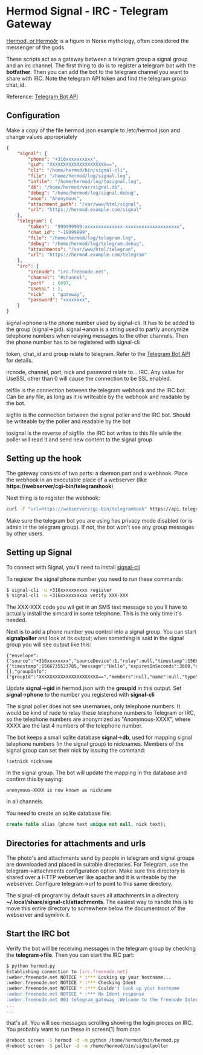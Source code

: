 # Hermod Signal - IRC - Telegram Gateway

[Hermod, or Hermóðr](https://en.wikipedia.org/wiki/Herm%C3%B3%C3%B0r) is a figure in Norse mythology,
often considered the messenger of the gods

These scripts act as a gateway between a telegram group a signal group and an irc channel.
The first thing to do is to register a telegram bot with the **botfather**.
Then you can add the bot to the telegram channel you want to share with IRC.
Note the telegram API token and find the telegram group chat\_id.

Reference: [Telegram Bot API](https://core.telegram.org/bots/api "Bot API")

## Configuration

Make a copy of the file hermod.json.example to /etc/hermod.json and change values
appropriately
```json
{       
    "signal": {
        "phone": "+316xxxxxxxxxx",
        "gid": "XXXXXXXXXXXXXXXXXXXXX==",
        "cli": "/home/hermod/bin/signal-cli",
        "file": "/home/hermod/log/signal.log",
        "infile": "/home/hermod/log/tosignal.log",
        "db": "/home/hermod/var/signal.db",
        "debug": "/home/hermod/log/signal.debug",
        "anon": "Anonymous",
        "attachment_path": "/var/www/html/signal",
        "url": "https://hermod.example.com/signal"
    },  
    "telegram": {
        "token":  "999999999:xxxxxxxxxxxxxx-xxxxxxxxxxxxxxxxxxxx",
        "chat_id": "-19999999",
        "file": "/home/hermod/log/telegram.log",
        "debug": "/home/hermod/log/telegram.debug",
        "attachments": "/var/www/html/telegram",
        "url": "https://hermod.example.com/telegram"
    },  
    "irc": {
        "ircnode": "irc.freenode.net",
        "channel": "#channel",
        "port"   : 6697,
        "UseSSL" : 1,
        "nick"   : "gateway",
        "password": "xxxxxxxx",
    }
}
```
signal-\>phone is the phone number used by signal-cli. It has to be added to the group (signal-\>gid). signal-\>anon is a string used to partly anonymize telephone numbers when relaying messages to the other channels. Then the phone number has to be registered with signal-cli

token, chat\_id and group relate to telegram. Refer to the [Telegram Bot API](https://core.telegram.org/bots/api)
for details. 

ircnode, channel, port, nick and password relate to... IRC. Any value for UseSSL other than 0 will cause the connection to be SSL enabled.

telfile is the connection between the telegram webhook and the IRC bot. Can be any file, as long as it is writeable by the webhook and readable by the bot.

sigfile is the connection between the signal poller and the IRC bot. Should be writeable by the poller and readable by the bot

tosignal is the reverse of sigfile. the IRC bot writes to this file while the poller will read it and send new content to the signal group

## Setting up the hook

The gateway consists of two parts: a daemon part and a webhook. Place the
webhook in an executable place of a webserver (like **https://webserver/cgi-bin/telegramhook**)

Next thing is to register the webhook:

```bash
curl -F "url=https://webserver/cgi-bin/telegramhook" https://api.telegram.org/bot$TOKEN/setWebhook
```

Make sure the telegram bot you are using has privacy mode disabled (or is admin in the telegram group). If not, the bot won't see any group messages by other users.

## Setting up Signal

To connect with Signal, you'll need to install [signal-cli](https://github.com/AsamK/signal-cli)

To register the signal phone number you need to run these commands:
```bash
$ signal-cli -u +316xxxxxxxxxx register
$ signal-cli -u +316xxxxxxxxxx verify XXX-XXX
```
The XXX-XXX code you wil get in an SMS text message so you'll have to actually install the simcard in some telephone. This is the only time it's needed.

Next is to add a phone number you control into a signal group. You can start **signalpoller** and 
look at its output; when something is said in the signal group you will see output like this:

```text
{"envelope":{"source":"+316xxxxxxxx","sourceDevice":1,"relay":null,"timestamp":1566735523785,"isReceipt":false,"dataMessage":{"timestamp":1566735523785,"message":"Hello","expiresInSeconds":3600,"attachments":[],"groupInfo":{"groupId":"XXXXXXXXXXXXXXXXXXXXXX==","members":null,"name":null,"type":"DELIVER"}},"syncMessage":null,"callMessage":null}}
```
Update **signal**->**gid** in hermod.json  with the **groupId** in this output. Set **signal**->**phone** to the number you registered with **signal-cli**

The signal poller does not see usernames, only telephone numbers. It would be kind of rude to relay these telephone numbers to Telegram or IRC, so the telephone numbers are anonymized as "Anonymous-XXXX", where XXXX are the last 4 numbers of the telephone number.

The bot keeps a small sqlite database **signal**->**db**, used for mapping signal telephone numbers (in the signal group) to nicknames. Members of the signal group can set their nick by issuing the command:
```text
!setnick nickname
```
In the signal group. The bot will update the mapping in the database and confirm this by saying:
```text
anonymous-XXXX is now known as nickname
```
In all channels.

You need to create an sqlite database file:
```sql
create table alias (phone text unique not null, nick text);
```
## Directories for attachments and urls

The photo's and attachments send by people in telegram and signal groups are downloaded and placed in suitable directories. For Telegram, use the telegram-\>attachments configuration option. Make sure this directory is shared over a HTTP webserver like apache and it is writeable by the webserver. Configure telegram-\>url to point to this same directory.

The signal-cli program by default saves all attachments in a directory **~/.local/share/signal-cli/attachments**. The easiest way to handle this is to move this entire directory to somewhere below the documentroot of the webserver and symlink it.

## Start the IRC bot

Verify the bot will be receiving messages in the telegram group by checking the **telegram->file**. Then you can start the IRC part:

```bash
$ python hermod.py 
Establishing connection to [irc.freenode.net]
:weber.freenode.net NOTICE * :*** Looking up your hostname...
:weber.freenode.net NOTICE * :*** Checking Ident
:weber.freenode.net NOTICE * :*** Couldn't look up your hostname
:weber.freenode.net NOTICE * :*** No Ident response
:weber.freenode.net 001 telegram_gateway :Welcome to the freenode Internet Relay Chat Network telegram_gateway
...
...

```
that's all. You will see messages scrolling showing the login proces on IRC. You probably want to run these in screen(1) from cron
```bash
@reboot screen -S hermod -d -m python /home/hermod/bin/hermod.py
@reboot screen -S poller -d -m /home/hermod/bin/signalpoller
```

